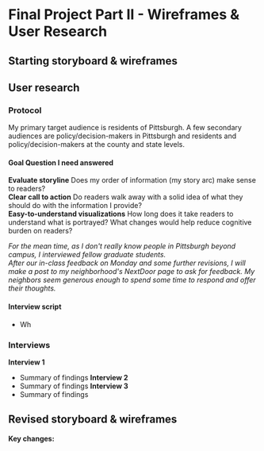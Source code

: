 # Final Project Part II - Wireframes & User Research

## Starting storyboard & wireframes

## User research
### Protocol
My primary target audience is residents of Pittsburgh. A few secondary audiences are policy/decision-makers in Pittsburgh and residents and policy/decision-makers at the county and state levels.

#### Goal  Question I need answered
__Evaluate storyline__ Does my order of information (my story arc) make sense to readers?  
__Clear call to action__ Do readers walk away with a solid idea of what they should do with the information I provide?  
__Easy-to-understand visualizations__ How long does it take readers to understand what is portrayed? What changes would help reduce cognitive burden on readers?

_For the mean time, as I don't really know people in Pittsburgh beyond campus, I interviewed fellow graduate students.  
After our in-class feedback on Monday and some further revisions, I will make a post to my neighborhood's NextDoor page to ask for feedback. My neighbors seem generous enough to spend some time to respond and offer their thoughts._

#### Interview script
* Wh

### Interviews
__Interview 1__
* Summary of findings
__Interview 2__
* Summary of findings
__Interview 3__
* Summary of findings

## Revised storyboard & wireframes
__Key changes:__ 

